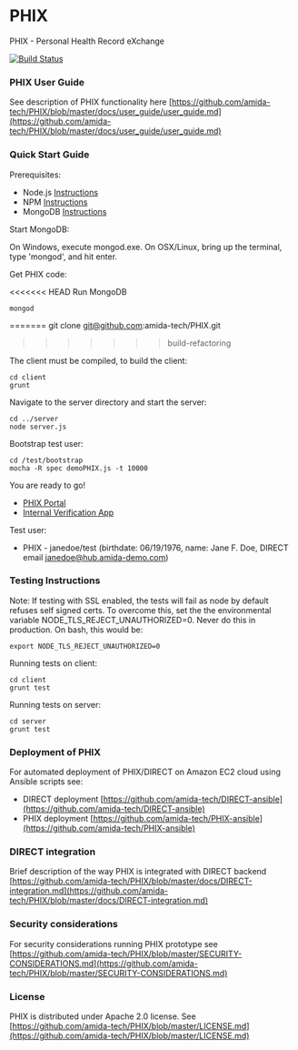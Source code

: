 PHIX
====

PHIX - Personal Health Record eXchange

[![Build Status](https://travis-ci.org/amida-tech/PHIX.png?branch=build-refactoring)](https://travis-ci.org/amida-tech/PHIX)

### PHIX User Guide
See description of PHIX functionality here [https://github.com/amida-tech/PHIX/blob/master/docs/user_guide/user_guide.md](https://github.com/amida-tech/PHIX/blob/master/docs/user_guide/user_guide.md)

### Quick Start Guide

Prerequisites:

- Node.js [Instructions](http://nodejs.org/download/)
- NPM [Instructions](https://npmjs.org/doc/README.html)
- MongoDB [Instructions](http://docs.mongodb.org/manual/installation/)

Start MongoDB:

On Windows, execute mongod.exe.  On OSX/Linux, bring up the terminal, type 'mongod', and hit enter.

Get PHIX code:

<<<<<<< HEAD
Run MongoDB
    
    mongod
=======
    git clone git@github.com:amida-tech/PHIX.git
>>>>>>> build-refactoring

The client must be compiled, to build the client:

    cd client
    grunt

Navigate to the server directory and start the server:

    cd ../server
    node server.js

Bootstrap test user:

    cd /test/bootstrap
    mocha -R spec demoPHIX.js -t 10000

You are ready to go!

- [PHIX Portal](http://localhost:3001)
- [Internal Verification App](http://localhost:3001/#/verification)

Test user:

- PHIX - janedoe/test (birthdate: 06/19/1976, name: Jane F. Doe, DIRECT email janedoe@hub.amida-demo.com)

### Testing Instructions

Note:  If testing with SSL enabled, the tests will fail as node by default refuses self signed certs.  To overcome this, set the the environmental variable NODE_TLS_REJECT_UNAUTHORIZED=0.  Never do this in production.  On bash, this would be:

    export NODE_TLS_REJECT_UNAUTHORIZED=0

Running tests on client:

    cd client
    grunt test

Running tests on server:

    cd server
    grunt test

### Deployment of PHIX
For automated deployment of PHIX/DIRECT on Amazon EC2 cloud using Ansible scripts see: 

- DIRECT deployment [https://github.com/amida-tech/DIRECT-ansible](https://github.com/amida-tech/DIRECT-ansible)
- PHIX deployment [https://github.com/amida-tech/PHIX-ansible](https://github.com/amida-tech/PHIX-ansible)

### DIRECT integration
Brief description of the way PHIX is integrated with DIRECT backend [https://github.com/amida-tech/PHIX/blob/master/docs/DIRECT-integration.md](https://github.com/amida-tech/PHIX/blob/master/docs/DIRECT-integration.md)

### Security considerations
For security considerations running PHIX prototype see [https://github.com/amida-tech/PHIX/blob/master/SECURITY-CONSIDERATIONS.md](https://github.com/amida-tech/PHIX/blob/master/SECURITY-CONSIDERATIONS.md)

### License
PHIX is distributed under Apache 2.0 license. See [https://github.com/amida-tech/PHIX/blob/master/LICENSE.md](https://github.com/amida-tech/PHIX/blob/master/LICENSE.md)
